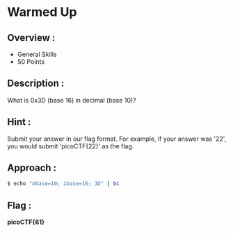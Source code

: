 # Warmed Up

## Overview :

* General Skills
* 50 Points

## Description :

What is 0x3D (base 16) in decimal (base 10)?

## Hint :

Submit your answer in our flag format. For example, if your answer was '22', you would submit 'picoCTF{22}' as the flag.

## Approach :

```bash
$ echo "obase=10; ibase=16; 3D" | bc  
```

## Flag : 

**picoCTF{61}**

